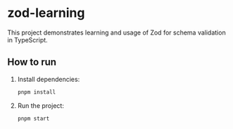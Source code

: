 # zod-learning

This project demonstrates learning and usage of Zod for schema validation in TypeScript.

## How to run

1. Install dependencies:
   ```sh
   pnpm install
   ```
2. Run the project:
   ```sh
   pnpm start
   ```

